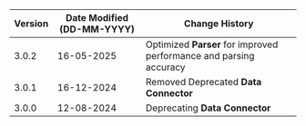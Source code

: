 | **Version** | **Date Modified (DD-MM-YYYY)** | **Change History**                                          |
|-------------|--------------------------------|-------------------------------------------------------------|
| 3.0.2       | 16-05-2025                     | Optimized **Parser** for improved performance and parsing accuracy                       |
| 3.0.1       | 16-12-2024                     | Removed Deprecated **Data Connector**                       |
| 3.0.0       | 12-08-2024                     | Deprecating **Data Connector**                              |
